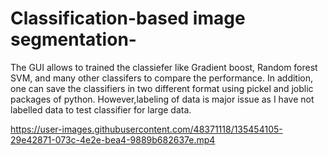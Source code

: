 # Classification-based image segmentation-

The GUI allows to trained the classiefer like Gradient boost, Random forest SVM, and many other classifers to compare the performance. In addition, one can save the classifiers in two different format using pickel and joblic packages of python. However,labeling of data is major issue as I have not labelled data to test classifier for large data.


https://user-images.githubusercontent.com/48371118/135454105-29e42871-073c-4e2e-bea4-9889b682637e.mp4

